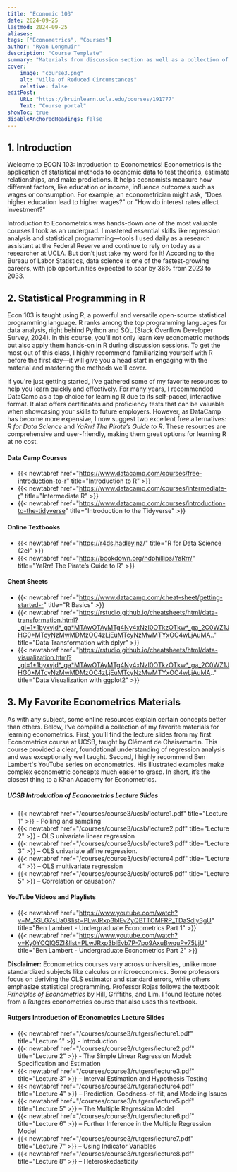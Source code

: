 ```yaml
---
title: "Economic 103"
date: 2024-09-25
lastmod: 2024-09-25
aliases: 
tags: ["Econometrics", "Courses"]
author: "Ryan Longmuir"
description: "Course Template" 
summary: "Materials from discussion section as well as a collection of other helpful resources." 
cover:
    image: "course3.png"
    alt: "Villa of Reduced Circumstances"
    relative: false
editPost:
    URL: "https://bruinlearn.ucla.edu/courses/191777"
    Text: "Course portal"
showToc: true
disableAnchoredHeadings: false
---
```




## 1. Introduction

Welcome to ECON 103: Introduction to Econometrics! Econometrics is the application of statistical methods to economic data to test theories, estimate relationships, and make predictions. It helps economists measure how different factors, like education or income, influence outcomes such as wages or consumption. For example, an econometrician might ask, "Does higher education lead to higher wages?" or "How do interest rates affect investment?" 

Introduction to Econometrics was hands-down one of the most valuable courses I took as an undergrad. I mastered essential skills like regression analysis and statistical programming—tools I used daily as a research assistant at the Federal Reserve and continue to rely on today as a researcher at UCLA. But don’t just take my word for it! According to the Bureau of Labor Statistics, data science is one of the fastest-growing careers, with job opportunities expected to soar by 36% from 2023 to 2033. 

## 2. Statistical Programming in R 

Econ 103 is taught using R, a powerful and versatile open-source statistical programming language. R ranks among the top programming languages for data analysis, right behind Python and SQL (Stack Overflow Developer Survey, 2024). In this course, you'll not only learn key econometric methods but also apply them hands-on in R during discussion sessions. To get the most out of this class, I highly recommend familiarizing yourself with R before the first day—it will give you a head start in engaging with the material and mastering the methods we'll cover. 

If you're just getting started, I’ve gathered some of my favorite resources to help you learn quickly and effectively. For many years, I recommended DataCamp as a top choice for learning R due to its self-paced, interactive format. It also offers certificates and proficiency tests that can be valuable when showcasing your skills to future employers. However, as DataCamp has become more expensive, I now suggest two excellent free alternatives: *R for Data Science* and *YaRrr! The Pirate’s Guide to R*. These resources are comprehensive and user-friendly, making them great options for learning R at no cost.

#### Data Camp Courses 

+ {{< newtabref  href="https://www.datacamp.com/courses/free-introduction-to-r" title="Introduction to R" >}} 
+ {{< newtabref  href="https://www.datacamp.com/courses/intermediate-r" title="Intermediate R" >}} 
+ {{< newtabref  href="https://www.datacamp.com/courses/introduction-to-the-tidyverse" title="Introduction to the Tidyverse" >}} 

#### Online Textbooks

* {{< newtabref  href="https://r4ds.hadley.nz/" title="R for Data Science (2e)" >}}
* {{< newtabref  href="https://bookdown.org/ndphillips/YaRrr/" title="YaRrr! The Pirate’s Guide to R" >}} 

#### Cheat Sheets 

* {{< newtabref  href="https://www.datacamp.com/cheat-sheet/getting-started-r" title="R Basics" >}} 
* {{< newtabref  href="https://rstudio.github.io/cheatsheets/html/data-transformation.html?_gl=1*1byxvjd*_ga*MTAwOTAyMTg4Ny4xNzI0OTkzOTkw*_ga_2C0WZ1JHG0*MTcyNzMwMDMzOC4zLjEuMTcyNzMwMTYxOC4wLjAuMA.." title="Data Transformation with dplyr" >}} 
* {{< newtabref  href="https://rstudio.github.io/cheatsheets/html/data-visualization.html?_gl=1*1byxvjd*_ga*MTAwOTAyMTg4Ny4xNzI0OTkzOTkw*_ga_2C0WZ1JHG0*MTcyNzMwMDMzOC4zLjEuMTcyNzMwMTYxOC4wLjAuMA.." title="Data Visualization with ggplot2" >}} 



## 3. My Favorite Econometrics Materials

As with any subject, some online resources explain certain concepts better than others. Below, I’ve compiled a collection of my favorite materials for learning econometrics. First, you’ll find the lecture slides from my first Econometrics course at UCSB, taught by Clément de Chaisemartin. This course provided a clear, foundational understanding of regression analysis and was exceptionally well taught. Second, I highly recommend Ben Lambert's YouTube series on econometrics. His illustrated examples make complex econometric concepts much easier to grasp. In short, it’s the closest thing to a Khan Academy for Econometrics.

##### UCSB Introduction of Econometrics Lecture Slides 

+ {{< newtabref  href="/courses/course3/ucsb/lecture1.pdf" title="Lecture 1" >}} - Polling and sampling
+ {{< newtabref  href="/courses/course3/ucsb/lecture2.pdf" title="Lecture 2" >}} -  OLS univariate linear regression
+ {{< newtabref  href="/courses/course3/ucsb/lecture3.pdf" title="Lecture 3" >}} – OLS univariate affine regression. 
+ {{< newtabref  href="/courses/course3/ucsb/lecture4.pdf" title="Lecture 4" >}} – OLS multivariate regression 
+ {{< newtabref  href="/courses/course3/ucsb/lecture5.pdf" title="Lecture 5" >}} – Correlation or causation? 

#### YouTube Videos and Playlists

* {{< newtabref  href="https://www.youtube.com/watch?v=M_5SLG7sUa0&list=PLwJRxp3blEvZyQBTTOMFRP_TDaSdly3gU" title="Ben Lambert - Undergraduate Econometrics Part 1" >}} 
* {{< newtabref  href="https://www.youtube.com/watch?v=Ky0YCQlQ5ZI&list=PLwJRxp3blEvb7P-7po9AxuBwquPv75LjU" title="Ben Lambert - Undergraduate Econometrics Part 2" >}} 

**Disclaimer:** Econometrics courses vary across universities, unlike more standardized subjects like calculus or microeconomics. Some professors focus on deriving the OLS estimator and standard errors, while others emphasize statistical programming. Professor Rojas follows the textbook *Principles of Econometrics* by Hill, Griffiths, and Lim. I found lecture notes from a Rutgers econometrics course that also uses this textbook.

#### Rutgers Introduction of Econometrics Lecture Slides 

+ {{< newtabref  href="/courses/course3/rutgers/lecture1.pdf" title="Lecture 1" >}} - Introduction
+ {{< newtabref  href="/courses/course3/rutgers/lecture2.pdf" title="Lecture 2" >}} -  The Simple Linear Regression Model: Specification and Estimation
+ {{< newtabref  href="/courses/course3/rutgers/lecture3.pdf" title="Lecture 3" >}} – Interval Estimation and Hypothesis Testing
+ {{< newtabref  href="/courses/course3/rutgers/lecture4.pdf" title="Lecture 4" >}} – Prediction, Goodness-of-fit, and Modeling Issues
+ {{< newtabref  href="/courses/course3/rutgers/lecture5.pdf" title="Lecture 5" >}} – The Multiple Regression Model
+ {{< newtabref  href="/courses/course3/rutgers/lecture6.pdf" title="Lecture 6" >}} – Further Inference in the Multiple Regression Model
+ {{< newtabref  href="/courses/course3/rutgers/lecture7.pdf" title="Lecture 7" >}} – Using Indicator Variables 
+ {{< newtabref  href="/courses/course3/rutgers/lecture8.pdf" title="Lecture 8" >}} – Heteroskedasticity
